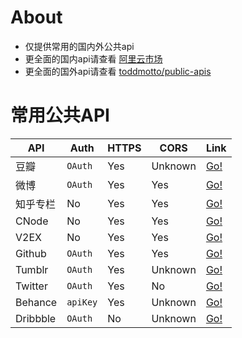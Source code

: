 # About
- 仅提供常用的国内外公共api
- 更全面的国内api请查看 [阿里云市场](https://market.aliyun.com/data?spm=5176.9502607.401001.7.4c164d50fEelH3)
- 更全面的国外api请查看 [toddmotto/public-apis ](https://github.com/toddmotto/public-apis#animals)
# 常用公共API
API | Auth | HTTPS | CORS | Link |
|---|---|---|---|---|
| 豆瓣 | `OAuth` | Yes | Unknown | [Go!](https://developers.douban.com/wiki/?title=api_v2) |
| 微博 | `OAuth` | Yes | Yes | [Go!](http://open.weibo.com/wiki/API) |
| 知乎专栏 | No | Yes | Yes | [Go!](https://github.com/shanelau/zhihu) |
| CNode | No | Yes | Yes | [Go!](https://cnodejs.org/api) |
| V2EX | No | Yes | Yes | [Go!](https://www.v2ex.com/p/7v9TEc53) |
| Github | `OAuth` | Yes | Yes | [Go!](https://developer.github.com/v3/) |
| Tumblr | `OAuth` | Yes | Unknown | [Go!](https://www.tumblr.com/docs/en/api/v2) |
| Twitter | `OAuth` | Yes | No | [Go!](https://developer.twitter.com/en/docs) |
| Behance | `apiKey` | Yes | Unknown | [Go!](https://www.behance.net/dev) |
| Dribbble | `OAuth` | No | Unknown | [Go!](http://developer.dribbble.com/v1/) |
